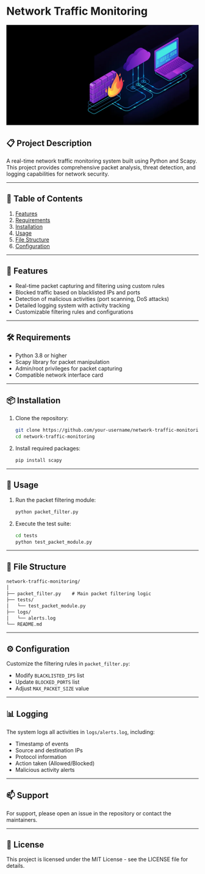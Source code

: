 # Network Traffic Monitoring
![firewall_banner](Picrures/firewall-banner.png)
## 📋 Project Description
A real-time network traffic monitoring system built using Python and Scapy. This project provides comprehensive packet analysis, threat detection, and logging capabilities for network security.

---
## 📑 Table of Contents
1. [Features](#-features)
2. [Requirements](#%EF%B8%8F-requirements)
3. [Installation](#-installation)
4. [Usage](#-usage)
5. [File Structure](#-file-structure)
6. [Configuration](#-configuration)

---
## 🌟 Features
- Real-time packet capturing and filtering using custom rules
- Blocked traffic based on blacklisted IPs and ports
- Detection of malicious activities (port scanning, DoS attacks)
- Detailed logging system with activity tracking
- Customizable filtering rules and configurations

---
## 🛠️ Requirements
- Python 3.8 or higher
- Scapy library for packet manipulation
- Admin/root privileges for packet capturing
- Compatible network interface card

---
## 📦 Installation
1. Clone the repository:
   ```bash
   git clone https://github.com/your-username/network-traffic-monitoring.git
   cd network-traffic-monitoring
   ```

2. Install required packages:
   ```bash
   pip install scapy
   ```

---
## 🚀 Usage
1. Run the packet filtering module:
   ```bash
   python packet_filter.py
   ```

2. Execute the test suite:
   ```bash
   cd tests
   python test_packet_module.py
   ```

---
## 📁 File Structure
```
network-traffic-monitoring/
│
├── packet_filter.py    # Main packet filtering logic
├── tests/
│   └── test_packet_module.py
├── logs/
│   └── alerts.log
└── README.md
```

---
## ⚙️ Configuration
Customize the filtering rules in `packet_filter.py`:
- Modify `BLACKLISTED_IPS` list
- Update `BLOCKED_PORTS` list
- Adjust `MAX_PACKET_SIZE` value

---
## 📊 Logging
The system logs all activities in `logs/alerts.log`, including:
- Timestamp of events
- Source and destination IPs
- Protocol information
- Action taken (Allowed/Blocked)
- Malicious activity alerts

---
## 📫 Support
For support, please open an issue in the repository or contact the maintainers.

---
## 📄 License
This project is licensed under the MIT License - see the LICENSE file for details.

